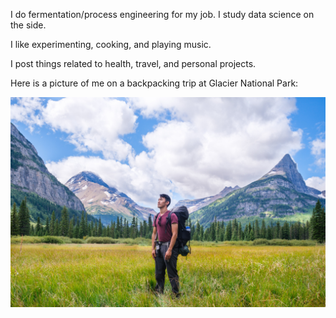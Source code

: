 I do fermentation/process engineering for my job. I study data science on the side.

I like experimenting, cooking, and playing music.

I post things related to health, travel, and personal projects.

Here is a picture of me on a backpacking trip at Glacier National Park:

![GNP](/docs/assets/glacier.jpg)
